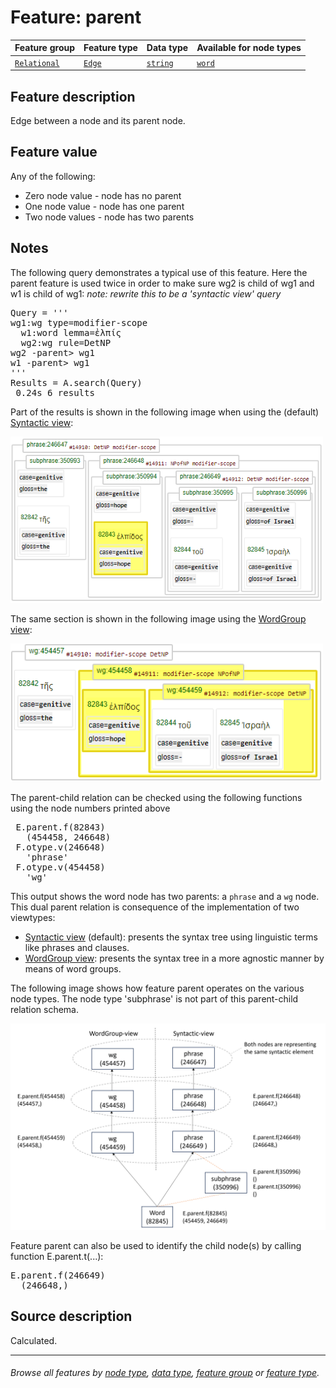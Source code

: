 # Feature: parent <a name="start"></a>

Feature group | Feature type | Data type | Available for node types
---  | --- | --- | ---
[`Relational`](featuresbygroup.md#relational-features) | [`Edge`](featuresbyfeaturetype.md#edge-features) | [`string`](featuresbydatatype.md#string-datatype)  | [`word`](featuresbynodetype.md#word-nodes)
 
## Feature description

Edge between a node and its parent node.

## Feature value

Any of the following:
   * Zero node value - node has no parent
   * One node value - node has one parent
   * Two node values - node has two parents

## Notes

The following query demonstrates a typical use of this feature. Here the parent feature is used twice in order to make sure wg2 is child of wg1 and w1 is child of wg1:
*note: rewrite this to be a 'syntactic view' query*
<pre>
Query = '''
wg1:wg type=modifier-scope
  w1:word lemma=ἐλπίς
  wg2:wg rule=DetNP
wg2 -parent> wg1
w1 -parent> wg1
'''
Results = A.search(Query)
 0.24s 6 results</pre>

Part of the results is shown in the following image when using the (default) [Syntactic view](syntactic-view.md#start):

<img src="images/parent_query_phrase_view.png" width="500">

The same section is shown in the following image using the [WordGroup view](wg-view.md#start):

<img src="images/parent_query_wg_view.png" width="500">

The parent-child relation can be checked using the following functions using the node numbers printed above

<pre>
 E.parent.f(82843)
   (454458, 246648)
 F.otype.v(246648)
   'phrase'
 F.otype.v(454458)
   'wg'
</pre>

This output shows the word node has two parents: a `phrase` and a `wg` node. This dual parent relation is consequence of the implementation of two viewtypes:
   * [Syntactic view](syntactic-view.md#start) (default): presents the syntax tree using linguistic terms like phrases and clauses.
   * [WordGroup view](wg-view.md#start): presents the syntax tree in a more agnostic manner by means of word groups.


The following image shows how feature parent operates on the various node types. The node type 'subphrase' is not part of this parent-child relation schema.

<img src="images/parent_nodes_views.png" width="650">

Feature parent can also be used to identify the child node(s) by calling function E.parent.t(...):
<pre>
E.parent.f(246649)
  (246648,)
</pre>

## Source description

Calculated.

---
###### *Browse all features by [node type](featuresbynodetype.md#start), [data type](featuresbydatatype.md#start), [feature group](featuresbygroup.md#start) or [feature type](featuresbyfeaturetype.md#start).*

